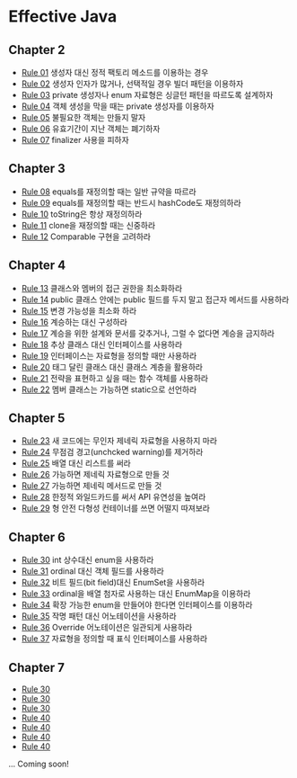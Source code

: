 # Effective Java

## Chapter 2

- [Rule 01](https://github.com/SKP4/JDD/blob/master/effective-java/Rule01.md) 생성자 대신 정적 팩토리 메소드를 이용하는 경우
- [Rule 02](https://github.com/SKP4/JDD/blob/master/effective-java/Rule02.md) 생성자 인자가 많거나, 선택적일 경우 빌더 패턴을 이용하자
- [Rule 03](https://github.com/SKP4/JDD/blob/master/effective-java/Rule03.md) private 생성자나 enum 자료형은 싱글턴 패턴을 따르도록 설계하자
- [Rule 04](https://github.com/SKP4/JDD/blob/master/effective-java/Rule04.md) 객체 생성을 막을 때는 private 생성자를 이용하자
- [Rule 05](https://github.com/SKP4/JDD/blob/master/effective-java/Rule05.md) 불필요한 객체는 만들지 말자
- [Rule 06](https://github.com/SKP4/JDD/blob/master/effective-java/Rule06.md) 유효기간이 지난 객체는 폐기하자
- [Rule 07](https://github.com/SKP4/JDD/blob/master/effective-java/Rule07.md) finalizer 사용을 피하자

## Chapter 3

- [Rule 08](https://github.com/SKP4/JDD/blob/master/effective-java/Rule08.md) equals를 재정의할 때는 일반 규약을 따르라
- [Rule 09](https://github.com/SKP4/JDD/blob/master/effective-java/Rule09.md) equals를 재정의할 때는 반드시 hashCode도 재정의하라
- [Rule 10](https://github.com/SKP4/JDD/blob/master/effective-java/Rule10.md) toString은 항상 재정의하라
- [Rule 11](https://github.com/SKP4/JDD/blob/master/effective-java/Rule11.md) clone을 재정의할 때는 신중하라
- [Rule 12](https://github.com/SKP4/JDD/blob/master/effective-java/Rule12.md) Comparable 구현을 고려하라

## Chapter 4

- [Rule 13](https://github.com/SKP4/JDD/blob/master/effective-java/Rule13.md) 클래스와 멤버의 접근 권한을 최소화하라
- [Rule 14](https://github.com/SKP4/JDD/blob/master/effective-java/Rule14.md) public 클래스 안에는 public 필드를 두지 말고 접근자 메서드를 사용하라
- [Rule 15](https://github.com/SKP4/JDD/blob/master/effective-java/Rule15.md) 변경 가능성을 최소화 하라
- [Rule 16](https://github.com/SKP4/JDD/blob/master/effective-java/Rule16.md) 계승하는 대신 구성하라
- [Rule 17](https://github.com/SKP4/JDD/blob/master/effective-java/Rule17.md) 계승을 위한 설계와 문서를 갖추거나, 그럴 수 없다면 계승을 금지하라
- [Rule 18](https://github.com/SKP4/JDD/blob/master/effective-java/Rule18.md) 추상 클래스 대신 인터페이스를 사용하라
- [Rule 19](https://github.com/SKP4/JDD/blob/master/effective-java/Rule19.md) 인터페이스는 자료형을 정의할 때만 사용하라
- [Rule 20](https://github.com/SKP4/JDD/blob/master/effective-java/Rule20.md) 태그 달린 클래스 대신 클래스 계층을 활용하라
- [Rule 21](https://github.com/SKP4/JDD/blob/master/effective-java/Rule21.md) 전략을 표현하고 싶을 때는 함수 객체를 사용하라
- [Rule 22](https://github.com/SKP4/JDD/blob/master/effective-java/Rule22.md) 멤버 클래스는 가능하면 static으로 선언하라

## Chapter 5

- [Rule 23](https://github.com/SKP4/JDD/blob/master/effective-java/Rule23.md) 새 코드에는 무인자 제네릭 자료형을 사용하지 마라
- [Rule 24](https://github.com/SKP4/JDD/blob/master/effective-java/Rule24.md) 무점검 경고(unchcked warning)를 제거하라
- [Rule 25](https://github.com/SKP4/JDD/blob/master/effective-java/Rule25.md) 배열 대신 리스트를 써라
- [Rule 26](https://github.com/SKP4/JDD/blob/master/effective-java/Rule26.md) 가능하면 제네릭 자료형으로 만들 것
- [Rule 27](https://github.com/SKP4/JDD/blob/master/effective-java/Rule27.md) 가능하면 제네릭 메서드로 만들 것
- [Rule 28](https://github.com/SKP4/JDD/blob/master/effective-java/Rule28.md) 한정적 와일드카드를 써서 API 유연성을 높여라
- [Rule 29](https://github.com/SKP4/JDD/blob/master/effective-java/Rule29.md) 형 안전 다형성 컨테이너를 쓰면 어떨지 따져보라

## Chapter 6

- [Rule 30](https://github.com/SKP4/JDD/blob/master/effective-java/Rule30.md) int 상수대신 enum을 사용하라
- [Rule 31](https://github.com/SKP4/JDD/blob/master/effective-java/Rule31.md) ordinal 대신 객체 필드를 사용하라
- [Rule 32](https://github.com/SKP4/JDD/blob/master/effective-java/Rule32.md) 비트 필드(bit field)대신 EnumSet을 사용하라
- [Rule 33](https://github.com/SKP4/JDD/blob/master/effective-java/Rule33.md) ordinal을 배열 첨자로 사용하는 대신 EnumMap을 이용하라
- [Rule 34](https://github.com/SKP4/JDD/blob/master/effective-java/Rule34.md) 확장 가능한 enum을 만들어야 한다면 인터페이스를 이용하라
- [Rule 35](https://github.com/SKP4/JDD/blob/master/effective-java/Rule35.md) 작명 패턴 대신 어노테이션을 사용하라
- [Rule 36](https://github.com/SKP4/JDD/blob/master/effective-java/Rule36.md) Override 어노테이션은 일관되게 사용하라
- [Rule 37](https://github.com/SKP4/JDD/blob/master/effective-java/Rule37.md) 자료형을 정의할 때 표식 인터페이스를 사용하라

## Chapter 7
- [Rule 30](https://github.com/SKP4/JDD/blob/master/effective-java/Rule30.md) 
- [Rule 30](https://github.com/SKP4/JDD/blob/master/effective-java/Rule30.md) 
- [Rule 30](https://github.com/SKP4/JDD/blob/master/effective-java/Rule30.md)
- [Rule 40](https://github.com/SKP4/JDD/blob/master/effective-java/Rule40.md) 
- [Rule 40](https://github.com/SKP4/JDD/blob/master/effective-java/Rule40.md) 
- [Rule 40](https://github.com/SKP4/JDD/blob/master/effective-java/Rule40.md) 
- [Rule 40](https://github.com/SKP4/JDD/blob/master/effective-java/Rule40.md) 

... Coming soon!
